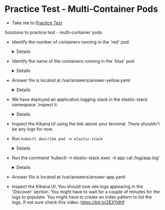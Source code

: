 # Practice Test - Multi-Container Pods
  - Take me to [Practice Test](https://kodekloud.com/topic/practice-test-multi-container-pods/)
  
Solutions to practice test - multi-container pods
- Identify the number of containers running in the 'red' pod.
  
  <details>
  
  ```
  $ kubectl get pod red
  ```
  </details>
  
- Identify the name of the containers running in the 'blue' pod.

  <details>
  
   ```
  $ kubectl describe pod blue
  ```
  </details>
    
- Answer file is located at /var/answers/answer-yellow.yaml

  <details>
  
   ```
  $ kubectl create -f /var/answers/answer-yellow.yaml
  ```
  </details>
  
- We have deployed an application logging stack in the elastic-stack namespace. Inspect it.
  
  <details>
  
   ```
  $ kubectl get pods -n elastic-stack
  ```
  </details>
  
- Inspect the Kibana UI using the link above your terminal. There shouldn't be any logs for now.

- Run `kubectl describe pod -n elastic-stack`

  <details>
  
   ```
  $ kubectl describe pod -n elastic-stack
  ```
  </details>
  
- Run the command 'kubectl -n elastic-stack exec -it app cat /log/app.log'
  
  <details>
  
   ```
  $ kubectl -n elastic-stack exec -it app cat /log/app.log
  ```
  </details>
  
- Answer file is located at /var/answers/answer-app.yaml
  
- Inspect the Kibana UI. You should now see logs appearing in the 'Discover' section. You might have to wait for a couple of minutes for the logs to populate. You might have to create an index pattern to list the logs. If not sure check this video: https://bit.ly/2EXYdHf
  
